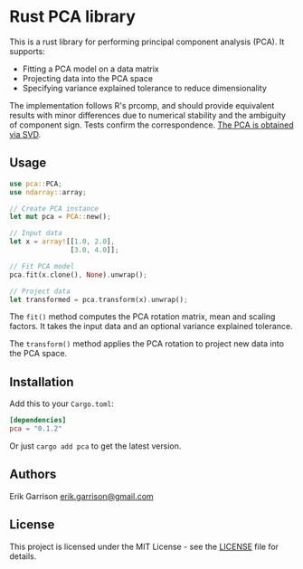 # Rust PCA library

This is a rust library for performing principal component analysis (PCA). It supports:

- Fitting a PCA model on a data matrix 
- Projecting data into the PCA space
- Specifying variance explained tolerance to reduce dimensionality

The implementation follows R's prcomp, and should provide equivalent results with minor differences due to numerical stability and the ambiguity of component sign.
Tests confirm the correspondence.
[The PCA is obtained via SVD](https://math.stackexchange.com/questions/3869/what-is-the-intuitive-relationship-between-svd-and-pca).

## Usage

```rust
use pca::PCA;
use ndarray::array;

// Create PCA instance
let mut pca = PCA::new(); 

// Input data 
let x = array![[1.0, 2.0], 
               [3.0, 4.0]];

// Fit PCA model                
pca.fit(x.clone(), None).unwrap();

// Project data
let transformed = pca.transform(x).unwrap();
```

The `fit()` method computes the PCA rotation matrix, mean and scaling factors. It takes the input data and an optional variance explained tolerance. 

The `transform()` method applies the PCA rotation to project new data into the PCA space.

## Installation

Add this to your `Cargo.toml`:

```toml
[dependencies]
pca = "0.1.2"
```

Or just `cargo add pca` to get the latest version.

## Authors

Erik Garrison <erik.garrison@gmail.com>

## License

This project is licensed under the MIT License - see the [LICENSE](LICENSE) file for details.
